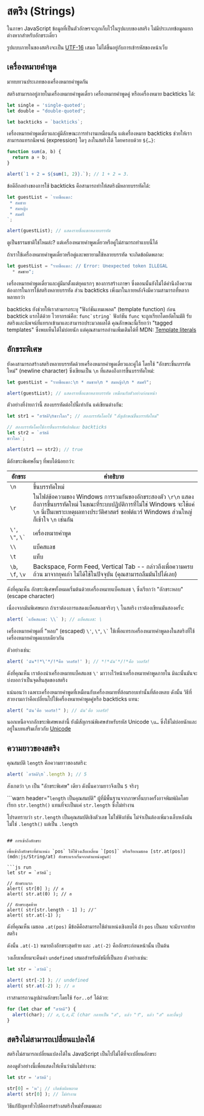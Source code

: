# สตริง (Strings)

ในภาษา JavaScript ข้อมูลที่เป็นตัวอักษรจะถูกเก็บไว้ในรูปแบบของสตริง ไม่มีประเภทข้อมูลแยกต่างหากสำหรับอักขระเดี่ยว

รูปแบบภายในของสตริงจะเป็น [UTF-16](https://en.wikipedia.org/wiki/UTF-16) เสมอ ไม่ได้ขึ้นอยู่กับการเข้ารหัสของหน้าเว็บ

## เครื่องหมายคำพูด

มาทบทวนประเภทของเครื่องหมายคำพูดกัน

สตริงสามารถอยู่ภายในเครื่องหมายคำพูดเดี่ยว เครื่องหมายคำพูดคู่ หรือเครื่องหมาย backticks ได้:

```js
let single = 'single-quoted';
let double = "double-quoted";

let backticks = `backticks`;
```

เครื่องหมายคำพูดเดี่ยวและคู่มีลักษณะการทำงานเหมือนกัน แต่เครื่องหมาย backticks ช่วยให้เราสามารถแทรกนิพจน์ (expression) ใดๆ ลงในสตริงได้ โดยครอบด้วย `${…}`:

```js run
function sum(a, b) {
  return a + b;
}

alert(`1 + 2 = ${sum(1, 2)}.`); // 1 + 2 = 3.
```

ข้อดีอีกอย่างของการใช้ backticks คือสามารถทำให้สตริงมีหลายบรรทัดได้:

```js run
let guestList = `รายชื่อแขก:
 * สมชาย
 * สมหญิง
 * สมศรี
`;

alert(guestList); // แสดงรายชื่อแขกหลายบรรทัด
```

ดูเป็นธรรมชาติใช่ไหมล่ะ? แต่เครื่องหมายคำพูดเดี่ยวหรือคู่ไม่สามารถทำแบบนี้ได้

ถ้าเราใช้เครื่องหมายคำพูดเดี่ยวหรือคู่และพยายามใช้หลายบรรทัด จะเกิดข้อผิดพลาด:

```js run
let guestList = "รายชื่อแขก: // Error: Unexpected token ILLEGAL
  * สมชาย";
```

เครื่องหมายคำพูดเดี่ยวและคู่มีมาตั้งแต่ยุคแรกๆ ของการสร้างภาษา ซึ่งตอนนั้นยังไม่ได้คำนึงถึงความต้องการในการใช้สตริงหลายบรรทัด ส่วน backticks เพิ่งมาในภายหลังจึงมีความสามารถที่หลากหลายกว่า

backticks ยังช่วยให้เราสามารถระบุ "ฟังก์ชันเทมเพลต" (template function) ก่อน backtick แรกได้ด้วย ไวยากรณ์คือ: <code>func&#96;string&#96;</code> ฟังก์ชัน `func` จะถูกเรียกโดยอัตโนมัติ รับสตริงและนิพจน์ที่แทรกเข้ามาและสามารถประมวลผลได้ คุณลักษณะนี้เรียกว่า "tagged templates" ซึ่งพบเห็นได้ไม่บ่อยนัก แต่คุณสามารถอ่านเพิ่มเติมได้ที่ MDN: [Template literals](mdn:/JavaScript/Reference/Template_literals#Tagged_templates)

## อักขระพิเศษ

ยังคงสามารถสร้างสตริงหลายบรรทัดด้วยเครื่องหมายคำพูดเดี่ยวและคู่ได้ โดยใช้ "อักขระขึ้นบรรทัดใหม่" (newline character) ซึ่งเขียนเป็น `\n` ที่แสดงถึงการขึ้นบรรทัดใหม่:

```js run
let guestList = "รายชื่อแขก:\n * สมชาย\n * สมหญิง\n * สมศรี";

alert(guestList); // แสดงรายชื่อแขกหลายบรรทัด เหมือนกับตัวอย่างก่อนหน้า
```

ตัวอย่างที่ง่ายกว่านี้ สองบรรทัดต่อไปนี้เท่ากัน แค่เขียนต่างกัน:

```js run
let str1 = "สวัสดี\nชาวโลก"; // สองบรรทัดโดยใช้ "สัญลักษณ์ขึ้นบรรทัดใหม่"

// สองบรรทัดโดยใช้การขึ้นบรรทัดปกติและ backticks
let str2 = `สวัสดี
ชาวโลก`;

alert(str1 == str2); // true
```

มีอักขระพิเศษอื่นๆ ที่พบได้น้อยกว่า:

| อักขระ | คำอธิบาย |
|-----------|-------------|
|`\n`|ขึ้นบรรทัดใหม่|
|`\r`|ในไฟล์ข้อความของ Windows การรวมกันของอักขระสองตัว `\r\n` แสดงถึงการขึ้นบรรทัดใหม่ ในขณะที่ระบบปฏิบัติการที่ไม่ใช่ Windows จะใช้แค่ `\n` นี่เป็นเพราะเหตุผลทางประวัติศาสตร์ ซอฟต์แวร์ Windows ส่วนใหญ่ก็เข้าใจ `\n` เช่นกัน |
|`\'`, `\"`, <code>\\`</code>|เครื่องหมายคำพูด|
|`\\`|แบ็คสแลช|
|`\t`|แท็บ|
|`\b`, `\f`, `\v`| Backspace, Form Feed, Vertical Tab -- กล่าวถึงเพื่อความครบถ้วน มาจากยุคเก่า ไม่ได้ใช้ในปัจจุบัน (คุณสามารถลืมมันไปได้เลย) |

ดังที่คุณเห็น อักขระพิเศษทั้งหมดเริ่มต้นด้วยเครื่องหมายแบ็คสแลช `\` ซึ่งเรียกว่า "อักขระหลบ" (escape character)

เนื่องจากมันพิเศษมาก ถ้าเราต้องการแสดงแบ็คสแลชจริงๆ `\` ในสตริง เราต้องเขียนมันสองครั้ง:

```js run
alert( `แบ็คสแลช: \\` ); // แบ็คสแลช: \
```

เครื่องหมายคำพูดที่ "หลบ" (escaped) `\'`, `\"`, <code>\\`</code> ใช้เพื่อแทรกเครื่องหมายคำพูดลงในสตริงที่ใช้เครื่องหมายคำพูดแบบเดียวกัน

ตัวอย่างเช่น:

```js run
alert( 'ฉัน*!*\'*/!*คือ วอลรัส!' ); // *!*ฉัน'*/!*คือ วอลรัส!
```

ดังที่คุณเห็น เราต้องนำเครื่องหมายแบ็คสแลช `\'` มาวางไว้หน้าเครื่องหมายคำพูดภายใน มิฉะนั้นมันจะบ่งบอกว่าเป็นจุดสิ้นสุดของสตริง

แน่นอนว่า เฉพาะเครื่องหมายคำพูดที่เหมือนกับเครื่องหมายที่ล้อมรอบเท่านั้นที่ต้องหลบ ดังนั้น วิธีที่สวยงามกว่าคือเปลี่ยนไปใช้เครื่องหมายคำพูดคู่หรือ backticks แทน:

```js run
alert( "ฉัน'คือ วอลรัส!" ); // ฉัน'คือ วอลรัส!
```

นอกเหนือจากอักขระพิเศษเหล่านี้ ยังมีสัญกรณ์พิเศษสำหรับรหัส Unicode `\u…` ซึ่งใช้ไม่บ่อยนักและอยู่ในบทเสริมเกี่ยวกับ [Unicode](info:unicode)

## ความยาวของสตริง

คุณสมบัติ `length` คือความยาวของสตริง:

```js run
alert( `สวัสดี\n`.length ); // 5
```

สังเกตว่า `\n` เป็น "อักขระพิเศษ" เดียว ดังนั้นความยาวจึงเป็น `5` จริงๆ

```warn header="`length` เป็นคุณสมบัติ"
ผู้ที่มีพื้นฐานจากภาษาอื่นบางครั้งอาจพิมพ์ผิดโดยเรียก `str.length()` แทนที่จะเป็นแค่ `str.length` ซึ่งไม่ทำงาน

โปรดทราบว่า `str.length` เป็นคุณสมบัติเชิงตัวเลข ไม่ใช่ฟังก์ชัน ไม่จำเป็นต้องเพิ่มวงเล็บหลังมัน ไม่ใช่ `.length()` แต่เป็น `.length`
```

## การเข้าถึงอักขระ

เพื่อเข้าถึงอักขระที่ตำแหน่ง `pos` ให้ใช้วงเล็บเหลี่ยม `[pos]` หรือเรียกเมธอด [str.at(pos)](mdn:js/String/at) อักขระแรกเริ่มจากตำแหน่งศูนย์:

```js run
let str = `สวัสดี`;

// อักขระแรก
alert( str[0] ); // ส
alert( str.at(0) ); // ส

// อักขระสุดท้าย
alert( str[str.length - 1] ); // ี
alert( str.at(-1) );
```

ดังที่คุณเห็น เมธอด `.at(pos)` มีข้อดีคือสามารถใช้ตำแหน่งเชิงลบได้ ถ้า `pos` เป็นลบ จะนับจากท้ายสตริง

ดังนั้น `.at(-1)` หมายถึงอักขระสุดท้าย และ `.at(-2)` คืออักขระก่อนหน้านั้น เป็นต้น

วงเล็บเหลี่ยมจะคืนค่า `undefined` เสมอสำหรับดัชนีที่เป็นลบ ตัวอย่างเช่น:

```js run
let str = `สวัสดี`;

alert( str[-2] ); // undefined
alert( str.at(-2) ); // ด
```

เราสามารถวนลูปผ่านอักขระโดยใช้ `for..of` ได้ด้วย:

```js run
for (let char of "สวัสดี") {
  alert(char); // ส,วั,ส,ดี,ี (char กลายเป็น "ส", แล้ว "วั", แล้ว "ส" และอื่นๆ)
}
```

## สตริงไม่สามารถเปลี่ยนแปลงได้

สตริงไม่สามารถเปลี่ยนแปลงได้ใน JavaScript เป็นไปไม่ได้ที่จะเปลี่ยนอักขระ

ลองดูตัวอย่างนี้เพื่อแสดงให้เห็นว่ามันไม่ทำงาน:

```js run
let str = 'สวัสดี';

str[0] = 'ห'; // เกิดข้อผิดพลาด
alert( str[0] ); // ไม่ทำงาน
```

วิธีแก้ปัญหาทั่วไปคือการสร้างสตริงใหม่ทั้งหมดและ